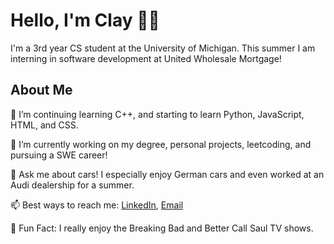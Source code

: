 # Hello, I'm Clay 👨‍💻
  I'm a 3rd year CS student at the University of Michigan. This summer I am interning in software development at United Wholesale Mortgage!

## About Me 
  🌱 I’m continuing learning C++, and starting to learn Python, JavaScript, HTML, and CSS.
  
  🔭 I’m currently working on my degree, personal projects, leetcoding, and pursuing a SWE career!
  
  💬 Ask me about cars! I especially enjoy German cars and even worked at an Audi dealership for a summer.
  
  📫 Best ways to reach me: [LinkedIn](https://www.linkedin.com/in/clay-vanophem/), [Email](mailto:cvano@umich.edu)
  
  🍿 Fun Fact: I really enjoy the Breaking Bad and Better Call Saul TV shows.
<!--
- ⚡ Fun fact: ...
-->
